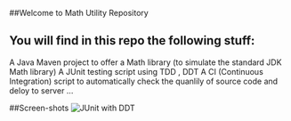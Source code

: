 ##Welcome to Math Utility Repository

## You will find in this repo the following stuff:

A Java Maven project to offer a Math library (to simulate the standard JDK Math library)
A JUnit testing script using TDD , DDT
A CI (Continuous Integration) script to automatically check the quanlily of source code and deloy to server
...

##Screen-shots 
![JUnit with DDT](screenshots/JUnit%20with%20DDT.png)
